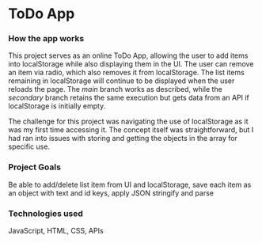 # ToDo App

### How the app works
This project serves as an online ToDo App, allowing the user to add items into localStorage while also displaying them in the UI. The user can remove an item via radio, which also removes it from localStorage. The list items remaining in localStorage will continue to be displayed when the user reloads the page. The <i>main</i> branch works as described, while the <i>secondary</i> branch retains the same execution but gets data from an API if localStorage is initially empty.

The challenge for this project was navigating the use of localStorage as it was my first time accessing it. The concept itself was straightforward, but I had ran into issues with storing and getting the objects in the array for specific use.

### Project Goals
Be able to add/delete list item from UI and localStorage, save each item as an object with text and id keys, apply JSON stringify and parse

### Technologies used
JavaScript, HTML, CSS, APIs
